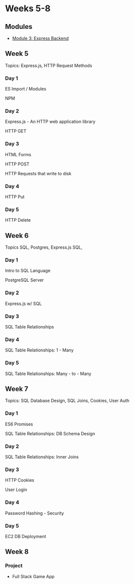 # Weeks 5-8

## Modules

* [Module 3: Express Backend](../module-3-overview.md)

## **Week 5**

Topics: Express.js, HTTP Request Methods

### Day 1

ES Import / Modules

NPM

### Day **2**

Express.js - An HTTP  web application library

HTTP GET

### Day 3

HTML Forms

HTTP POST

HTTP Requests that write to disk

### Day 4

HTTP Put

### Day 5

HTTP Delete

## **Week 6**

Topics SQL, Postgres, Express.js SQL,

### Day 1

Intro to SQL Language

PostgreSQL Server

### Day 2

Express.js w/ SQL

### Day 3

SQL Table Relationships

### Day 4

SQL Table Relationships: 1 - Many

### Day 5

SQL Table Relationships: Many - to - Many

## Week 7

Topics: SQL Database Design, SQL Joins, Cookies, User Auth

### Day 1

ES6 Promises

SQL Table Relationships: DB Schema Design

### Day 2

SQL Table Relationships: Inner Joins

### Day 3

HTTP Cookies

User Login

### Day 4

Password Hashing - Security

### Day 5

EC2 DB Deployment

## Week 8

### Project

* Full Stack Game App

